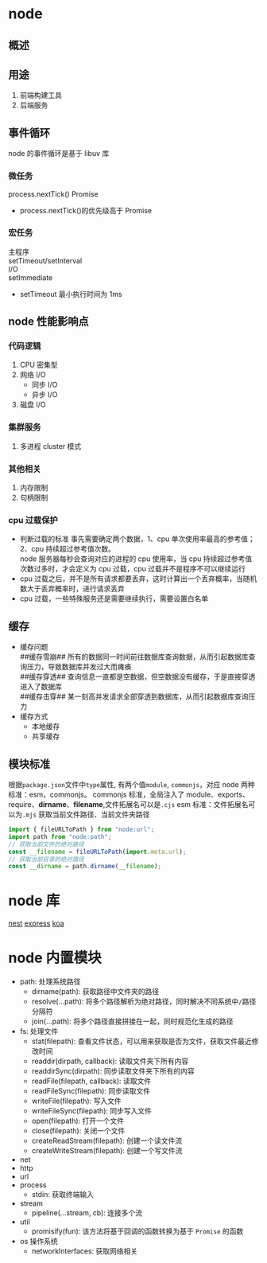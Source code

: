 # node

## 概述

## 用途

1. 前端构建工具
2. 后端服务

## 事件循环

node 的事件循环是基于 libuv 库

### 微任务

process.nextTick()
Promise

- process.nextTick()的优先级高于 Promise

### 宏任务

主程序  
setTimeout/setInterval  
I/O  
setImmediate

- setTimeout 最小执行时间为 1ms

## node 性能影响点

### 代码逻辑

1. CPU 密集型
2. 网络 I/O
   - 同步 I/O
   - 异步 I/O
3. 磁盘 I/O

### 集群服务

1. 多进程 cluster 模式

### 其他相关

1. 内存限制
2. 句柄限制

### cpu 过载保护

- 判断过载的标准
  事先需要确定两个数据，1、cpu 单次使用率最高的参考值；2、cpu 持续超过参考值次数。  
  node 服务器每秒会查询对应的进程的 cpu 使用率，当 cpu 持续超过参考值次数过多时，才会定义为 cpu 过载，cpu 过载并不是程序不可以继续运行
- cpu 过载之后，并不是所有请求都要丢弃，这时计算出一个丢弃概率，当随机数大于丢弃概率时，进行请求丢弃
- cpu 过载，一些特殊服务还是需要继续执行，需要设置白名单

## 缓存

- 缓存问题  
  ##缓存雪崩## 所有的数据同一时间前往数据库查询数据，从而引起数据库查询压力，导致数据库并发过大而瘫痪  
  ##缓存穿透## 查询信息一直都是空数据，但空数据没有缓存，于是直接穿透进入了数据库  
  ##缓存击穿## 某一刻高并发请求全部穿透到数据库，从而引起数据库查询压力
- 缓存方式
  - 本地缓存
  - 共享缓存

## 模块标准

根据`package.json`文件中`type`属性, 有两个值`module`, `commonjs`，对应 node 两种标准：esm，commonjs。
commonjs 标准，全局注入了 module、exports、require、**dirname**、**filename**,文件拓展名可以是`.cjs`
esm 标准：文件拓展名可以为`.mjs`
获取当前文件路径、当前文件夹路径

```js
import { fileURLToPath } from "node:url";
import path from "node:path";
// 获取当前文件的绝对路径
const __filename = fileURLToPath(import.meta.url);
// 获取当前目录的绝对路径
const __dirname = path.dirname(__filename);
```

# node 库

[nest](./nest/)
[express](./express/)
[koa](./koa/)

# node 内置模块

- path: 处理系统路径
  - dirname(path): 获取路径中文件夹的路径
  - resolve(...path): 将多个路径解析为绝对路径，同时解决不同系统中`/`路径分隔符
  - join(...path): 将多个路径直接拼接在一起，同时规范化生成的路径
- fs: 处理文件
  - stat(filepath): 查看文件状态，可以用来获取是否为文件，获取文件最近修改时间
  - readdir(dirpath, callback): 读取文件夹下所有内容
  - readdirSync(dirpath): 同步读取文件夹下所有的内容
  - readFile(filepath, callback): 读取文件
  - readFileSync(filepath): 同步读取文件
  - writeFile(filepath): 写入文件
  - writeFileSync(filepath): 同步写入文件
  - open(filepath): 打开一个文件
  - close(filepath): 关闭一个文件
  - createReadStream(filepath): 创建一个读文件流
  - createWriteStream(filepath): 创建一个写文件流
- net
- http
- url
- process
  - stdin: 获取终端输入
- stream
  - pipeline(...stream, cb): 连接多个流
- util
  - promisify(fun): 该方法将基于回调的函数转换为基于 `Promise` 的函数
- os 操作系统
  - networkInterfaces: 获取网络相关
